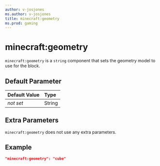 ```yaml
---
author: v-josjones
ms.author: v-josjones
title: minecraft:geometry
ms.prod: gaming
---
```


# minecraft:geometry

`minecraft:geometry` is a `string` component that sets the geometry model to use for the block.

## Default Parameter

|Default Value|Type |
|:----|:----|
|*not set*| String|

## Extra Parameters

`minecraft:geometry` does not use any extra parameters.

## Example

```json
"minecraft:geometry": "cube"
```
